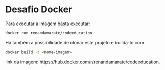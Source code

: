 
# Desafio Docker

Para executar a imagem basta executar:
```bash
docker run renandamarate/codeeducation
```

Há também a possibilidade de clonar este projeto e builda-lo com

```bash
docker build -t <nome-imagem>
```

link da imagem: https://hub.docker.com/r/renandamarate/codeeducation.
